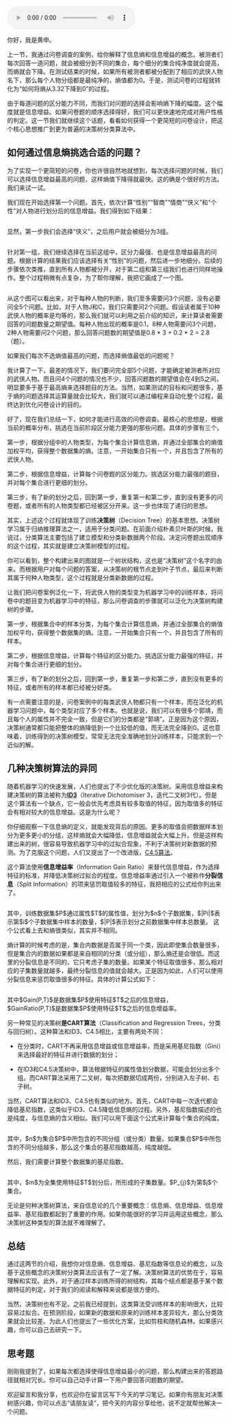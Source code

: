 <audio title="27 _ 决策树：信息增益、增益比率和基尼指数的运用" src="https://static001.geekbang.org/resource/audio/60/e3/60e7143bfe1f4be56eb8dd417894a0e3.mp3" controls="controls"></audio> 
<p>你好，我是黄申。</p><p>上一节，我通过问卷调查的案例，给你解释了信息熵和信息增益的概念。被测者们每次回答一道问题，就会被细分到不同的集合，每个细分的集合纯净度就会提高，而熵就会下降。在测试结束的时候，如果所有被测者都被分配到了相应的武侠人物名下，那么每个人物分组都是最纯净的，熵值都为0。于是，测试问卷的过程就转化为“如何将熵从3.32下降到0”的过程。</p><p>由于每道问题的区分能力不同，而我们对问题的选择会影响熵下降的幅度。这个幅度就是信息增益。如果问卷题的顺序选择得好，我们可以更快速地完成对用户性格的判定。这一节我们就继续这个话题，看看如何获得一个更简短的问卷设计，把这个核心思想推广到更为普遍的决策树分类算法中。</p><h2>如何通过信息熵挑选合适的问题？</h2><p>为了实现一个更简短的问卷，你也许很自然地就想到，每次选择问题的时候，我们可以选择信息增益最高的问题，这样熵值下降得就最快。这的确是个很好的方法。我们来试一试。</p><p>我们现在开始选择第一个问题。首先，依次计算“性别”“智商”“情商”“侠义”和“个性”对人物进行划分后的信息增益。我们得到如下结果：</p><p><img src="https://static001.geekbang.org/resource/image/9f/11/9f135e031841f15012ed997a1dd30a11.png?wh=1276*156" alt=""></p><p>显然，第一步我们会选择“侠义”，之后用户就会被细分为3组。</p><p><img src="https://static001.geekbang.org/resource/image/7c/42/7cd2a03c7b5fd5f6b94e69c89b70c142.png?wh=1278*446" alt=""><img src="https://static001.geekbang.org/resource/image/a1/b8/a12483f003569c79899c143d28c332b8.png?wh=1272*400" alt=""><img src="https://static001.geekbang.org/resource/image/09/10/0957e7645a48a21e9409886963270b10.png?wh=1274*388" alt=""></p><p>针对第一组，我们继续选择在当前这组中，区分力最强、也是信息增益最高的问题。根据计算的结果我们应该选择有关“性别”的问题，然后进一步地细分。后续的步骤依次类推，直到所有人物都被分开，对于第二组和第三组我们也进行同样地操作。整个过程稍微有点复杂，为了帮你理解，我把它画成了一个图。</p><!-- [[[read_end]]] --><p><img src="https://static001.geekbang.org/resource/image/9d/1c/9db1ccd4fd4aa2cd03d74f02811abb1c.png?wh=1666*850" alt=""></p><p>从这个图可以看出来，对于每种人物的判断，我们至多需要问3个问题，没有必要问全5个问题。比如，对于人物J和C，我们只需要问2个问题。假设读者属于10种武侠人物的概率是均等的，那么我们就可以利用之前介绍的知识，来计算读者需要回答的问题数量之期望值。每种人物出现的概率是0.1，8种人物需要问3个问题，2种人物需要问2个问题，那么回答问题数的期望值是0.8 * 3 + 0.2 * 2 = 2.8（题）。</p><p>如果我们每次不选熵值最高的问题，而选择熵值最低的问题呢？</p><p>我计算了一下，最差的情况下，我们要问完全部5个问题，才能确定被测者所对应的武侠人物。而且问4个问题的情况也不少，回答问题数的期望值会在4到5之间，明显要多于基于最高熵来选择题目的方法。当然，如果测试的目标和问题很多，基于熵的问题选择其运算量就会比较大，我们就可以通过编程来自动化整个过程，最终达到优化问卷设计的目的。</p><p>好了，现在我们总结一下，如何才能进行高效的问卷调查。最核心的思想是，根据当前的概率分布，挑选在当前阶段区分能力更强的那些问题。具体的步骤有三个。</p><p>第一步，根据分组中的人物类型，为每个集合计算信息熵，并通过全部集合的熵值加权平均，获得整个数据集的熵。注意，一开始集合只有一个，并且包含了所有的武侠人物。</p><p>第二步，根据信息增益，计算每个问卷题的区分能力。挑选区分能力最强的题目，并对每个集合进行更细的划分。</p><p>第三步，有了新的划分之后，回到第一步，重复第一和第二步，直到没有更多的问卷题，或者所有的人物类型都已经被区分开来。这一步也体现了递归的思想。</p><p>其实，上述这个过程就体现了训练<strong>决策树</strong>（Decision Tree）的基本思想。决策树学习属于归纳推理算法之一，适用于分类问题。在前面介绍朴素贝叶斯的时候，我说过，分类算法主要包括了建立模型和分类新数据两个阶段。决定问卷题出现顺序的这个过程，其实就是建立决策树模型的过程。</p><p>你可以看到，整个构建出来的图就是一个树状结构，这也是“决策树”这个名字的由来。而根据用户对每个问题的答案，从决策树的根节点走到叶子节点，最后来判断其属于何种人物类型，这个过程就是分类新数据的过程。</p><p>让我们把问卷案例泛化一下，将武侠人物的类型变为机器学习中的训练样本，将问卷中的题目变为机器学习中的特征，那么问卷调查的步骤就可以泛化为决策树构建树的步骤。</p><p>第一步，根据集合中的样本分类，为每个集合计算信息熵，并通过全部集合的熵值加权平均，获得整个数据集的熵。注意，一开始集合只有一个，并且包含了所有的样本。</p><p>第二步，根据信息增益，计算每个特征的区分能力。挑选区分能力最强的特征，并对每个集合进行更细的划分。</p><p>第三步，有了新的划分之后，回到第一步，重复第一步和第二步，直到没有更多的特征，或者所有的样本都已经被分好类。</p><p>有一点需要注意的是，问卷案例中的每类武侠人物都只有一个样本，而在泛化的机器学习问题中，每个类型对应了多个样本。也就是说，我们可以有很多个郭靖，而且每个人的属性并不完全一致，但是它们的分类都是“郭靖”。正是因为这个原因，决策树通常都只能把整体的熵降低到一个比较低的值，而无法完全降到0。这也意味着，训练得到的决策树模型，常常无法完全准确地划分训练样本，只能求到一个近似的解。</p><h2>几种决策树算法的异同</h2><p>随着机器学习的快速发展，人们也提出了不少优化版的决策树。采用信息增益来构建决策树的算法被称为<a href="https://zh.wikipedia.org/wiki/ID3%E7%AE%97%E6%B3%95"><strong>ID3</strong></a>（Iterative Dichotomiser 3，迭代二叉树3代）。但是这个算法有一个缺点，它一般会优先考虑具有较多取值的特征，因为取值多的特征会有相对较大的信息增益。这是为什么呢？</p><p>你仔细观察一下信息熵的定义，就能发现背后的原因。更多的取值会把数据样本划分为更多更小的分组，这样熵就会大幅降低，信息增益就会大幅上升。但是这样构建出来的树，很容易导致机器学习中的过拟合现象，不利于决策树对新数据的预测。为了克服这个问题，人们又提出了一个改进版，<a href="https://zh.wikipedia.org/wiki/C4.5%E7%AE%97%E6%B3%95">C4.5算法</a>。</p><p>这个算法使用<strong>信息增益率</strong>（Information Gain Ratio）来替代信息增益，作为选择特征的标准，并降低决策树过拟合的程度。信息增益率通过引入一个被称作<strong>分裂信息</strong>（Split Information）的项来惩罚取值较多的特征，我把相应的公式给你列出来了。</p><p><img src="https://static001.geekbang.org/resource/image/1d/a2/1d2d93ed55bfe09f256a9b72ca6c88a2.png?wh=884*178" alt=""></p><p>其中，训练数据集$P$通过属性$T$的属性值，划分为$n$个子数据集，$|Pi|$表示第$i$个子数据集中样本的数量，$|P|$表示划分之前数据集中样本总数量。 这个公式看上去和熵很类似，其实并不相同。</p><p>熵计算的时候考虑的是，集合内数据是否属于同一个类，因此即使集合数量很多，但是集合内的数据如果都是来自相同的分类（或分组），那么熵还是会很低。而这里的分裂信息是不同的，它只考虑子集的数量。如果某个特征取值很多，那么相对应的子集数量就越多，最终分裂信息的值就会越大。正是因为如此，人们可以使用分裂信息来惩罚取值很多的特征。具体的计算公式如下：</p><p><img src="https://static001.geekbang.org/resource/image/01/c4/01f28b759dae3e5fa7139535984eb6c4.png?wh=798*174" alt=""></p><p>其中$Gain(P,T)$是数据集$P$使用特征$T$之后的信息增益，$GainRatio(P,T)$是数据集$P$使用特征$T$之后的信息增益率。</p><p>另一种常见的决策树<strong>是CART算法</strong>（Classification and Regression Trees，分类与回归树）。这种算法和ID3、C4.5相比，主要有两处不同：</p><ul>
<li>
<p>在分类时，CART不再采用信息增益或信息增益率，而是采用基尼指数（Gini）来选择最好的特征并进行数据的划分；</p>
</li>
<li>
<p>在ID3和C4.5决策树中，算法根据特征的属性值划分数据，可能会划分出多个组。而CART算法采用了二叉树，每次把数据切成两份，分别进入左子树、右子树。</p>
</li>
</ul><p>当然，CART算法和ID3、C4.5也有类似的地方。首先，CART中每一次迭代都会降低基尼指数，这类似于ID3、C4.5降低信息熵的过程。另外，基尼指数描述的也是纯度，与信息熵的含义相似。我们可以用下面这个公式来计算每个集合的纯度。</p><p><img src="https://static001.geekbang.org/resource/image/99/69/99ac2d02888b882c6a411316b037d369.png?wh=406*152" alt=""></p><p>其中，$n$为集合$P$中所包含的不同分组（或分类）数量。如果集合$P$中所包含的不同分组越多，那么这个集合的基尼指数越高，纯度越低。</p><p>然后，我们需要计算整个数据集的基尼指数。</p><p><img src="https://static001.geekbang.org/resource/image/de/3f/de267e07a31038e848d4396a45ccf23f.png?wh=556*162" alt=""></p><p>其中，$m$为全集使用特征$T$划分后，所形成的子集数量。$P_{j}$为第$j$个集合。</p><p>无论是何种决策树算法，来自信息论的几个重要概念：信息熵、信息增益、信息增益率、基尼指数都起到了重要的作用。如果你能很好的学习并运用这些概念，那么决策树这种类型的算法就不难理解了。</p><h2>总结</h2><p>通过这两节的介绍，我想你对信息熵、信息增益、基尼指数等信息论的概念，以及基于这些概念的决策树分类算法应该有了一定了解。决策树算法的优势在于，容易理解和实现。此外，对于通过样本训练所得的树结构，其每个结点都是基于某个数据特征的判定，对于我们的阅读和解释来说都是很方便的。</p><p>当然，决策树也有不足。之前我已经提到，这类算法受训练样本的影响很大，比较容易过拟合。在预测阶段，如果新的数据和原来的训练样本差异较大，那么分类效果就会比较差。为此人们也提出了一些优化方案，比如剪枝和随机森林。如果感兴趣，你可以自己去研究一下。</p><h2>思考题</h2><p>刚刚我提到了，如果每次都选择使得信息增益最小的问题，那么构建出来的答题路径就相对冗长。你可以自己动手计算一下用户要回答问题数的期望。</p><p><span class="orange">欢迎留言和我分享，也欢迎你在留言区写下今天的学习笔记。如果你有朋友对决策树感兴趣，你可以点击“请朋友读”，把今天的内容分享给他，说不定就帮他解决一个问题。</span></p>